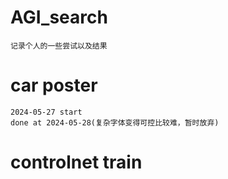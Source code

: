# AGI_search
    记录个人的一些尝试以及结果

# car poster
    2024-05-27 start 
    done at 2024-05-28(复杂字体变得可控比较难，暂时放弃)
# controlnet train
